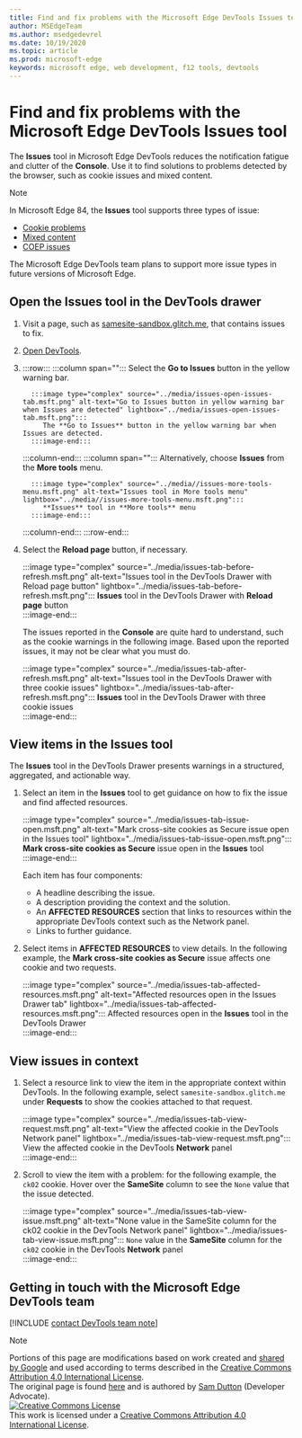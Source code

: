 ```yaml
---
title: Find and fix problems with the Microsoft Edge DevTools Issues tool 
author: MSEdgeTeam
ms.author: msedgedevrel
ms.date: 10/19/2020 
ms.topic: article
ms.prod: microsoft-edge
keywords: microsoft edge, web development, f12 tools, devtools
---
```

<!-- Copyright Sam Dutton 

   Licensed under the Apache License, Version 2.0 (the "License");
   you may not use this file except in compliance with the License.
   You may obtain a copy of the License at

       https://www.apache.org/licenses/LICENSE-2.0

   Unless required by applicable law or agreed to in writing, software
   distributed under the License is distributed on an "AS IS" BASIS,
   WITHOUT WARRANTIES OR CONDITIONS OF ANY KIND, either express or implied.
   See the License for the specific language governing permissions and
   limitations under the License.  -->  

# Find and fix problems with the Microsoft Edge DevTools Issues tool  

The **Issues** tool in Microsoft Edge DevTools reduces the notification fatigue and clutter of the **Console**.  Use it to find solutions to problems detected by the browser, such as cookie issues and mixed content.  

> [!NOTE]
> In Microsoft Edge 84, the **Issues** tool supports three types of issue:  
> *   [Cookie problems][MDNSameSiteCookies]  
> *   [Mixed content][MDNMixedContent]  
> *   [COEP issues][W3CCOEPSpec]
> 
> The Microsoft Edge DevTools team plans to support more issue types in future versions of Microsoft Edge.  

## Open the Issues tool in the DevTools drawer  

1.  Visit a page, such as [samesite-sandbox.glitch.me][GlitchSamesiteSandbox], that contains issues to fix.  
1.  [Open DevTools][DevtoolsOpen].  
1.  :::row:::
       :::column span="":::
          Select the **Go to Issues** button in the yellow warning bar.  
          
          :::image type="complex" source="../media/issues-open-issues-tab.msft.png" alt-text="Go to Issues button in yellow warning bar when Issues are detected" lightbox="../media/issues-open-issues-tab.msft.png":::
             The **Go to Issues** button in the yellow warning bar when Issues are detected.  
          :::image-end:::  
       :::column-end:::
       :::column span="":::
          Alternatively, choose **Issues** from the **More tools** menu.  
          
          :::image type="complex" source="../media//issues-more-tools-menu.msft.png" alt-text="Issues tool in More tools menu" lightbox="../media//issues-more-tools-menu.msft.png":::
             **Issues** tool in **More tools** menu  
          :::image-end:::  
       :::column-end:::
    :::row-end:::
    
1.  Select the **Reload page** button, if necessary.  
    
    :::image type="complex" source="../media/issues-tab-before-refresh.msft.png" alt-text="Issues tool in the DevTools Drawer with Reload page button" lightbox="../media/issues-tab-before-refresh.msft.png":::
       **Issues** tool in the DevTools Drawer with **Reload page** button  
    :::image-end:::  

    The issues reported in the **Console** are quite hard to understand, such as the cookie warnings in the following image.  Based upon the reported issues, it may not be clear what you must do.  
    
    :::image type="complex" source="../media/issues-tab-after-refresh.msft.png" alt-text="Issues tool in the DevTools Drawer with three cookie issues" lightbox="../media/issues-tab-after-refresh.msft.png":::
       **Issues** tool in the DevTools Drawer with three cookie issues  
    :::image-end:::  
    
## View items in the Issues tool  

The **Issues** tool in the DevTools Drawer presents warnings in a structured, aggregated, and actionable way.  

1.  Select an item in the **Issues** tool to get guidance on how to fix the issue and find affected resources.  
    
    :::image type="complex" source="../media/issues-tab-issue-open.msft.png" alt-text="Mark cross-site cookies as Secure issue open in the Issues tool" lightbox="../media/issues-tab-issue-open.msft.png":::
       **Mark cross-site cookies as Secure** issue open in the **Issues** tool  
    :::image-end:::  
    
    Each item has four components:  
    
    *   A headline describing the issue.  
    *   A description providing the context and the solution.  
    *   An **AFFECTED RESOURCES** section that links to resources within the appropriate DevTools context such as the Network panel.  
    *   Links to further guidance.  
    
1.  Select items in **AFFECTED RESOURCES** to view details.  In the following example, the **Mark cross-site cookies as Secure** issue affects one cookie and two requests.  
    
    :::image type="complex" source="../media/issues-tab-affected-resources.msft.png" alt-text="Affected resources open in the Issues Drawer tab" lightbox="../media/issues-tab-affected-resources.msft.png":::
       Affected resources open in the **Issues** tool in the DevTools Drawer  
    :::image-end:::  
    
## View issues in context  

1.  Select a resource link to view the item in the appropriate context within DevTools.  In the following example, select `samesite-sandbox.glitch.me` under **Requests** to show the cookies attached to that request.  
    
    :::image type="complex" source="../media/issues-tab-view-request.msft.png" alt-text="View the affected cookie in the DevTools Network panel" lightbox="../media/issues-tab-view-request.msft.png":::
       View the affected cookie in the DevTools **Network** panel  
    :::image-end:::  

1.  Scroll to view the item with a problem: for the following example, the `ck02` cookie.  Hover over the **SameSite** column to see the `None` value that the issue detected.  
    
    :::image type="complex" source="../media/issues-tab-view-issue.msft.png" alt-text="None value in the SameSite column for the ck02 cookie in the DevTools Network panel" lightbox="../media/issues-tab-view-issue.msft.png":::
       `None` value in the **SameSite** column for the `ck02` cookie in the DevTools **Network** panel  
    :::image-end:::  

## Getting in touch with the Microsoft Edge DevTools team  

[!INCLUDE [contact DevTools team note](../includes/contact-devtools-team-note.md)]  

<!-- links -->  

[DevtoolsOpen]: ../open.md "Open Microsoft Edge DevTools | Microsoft Docs"  

[GlitchSamesiteSandbox]: https://samesite-sandbox.glitch.me "SameSite cookie tests | Glitch"  

[MDNSameSiteCookies]: https://developer.mozilla.org/docs/Web/HTTP/Headers/Set-Cookie/SameSite "SameSite cookies | MDN"  
[MDNMixedContent]: https://developer.mozilla.org/docs/Web/Security/Mixed_content "Mixed content | MDN"  

[W3CCOEPSpec]: https://wicg.github.io/cross-origin-embedder-policy "Cross-Origin Embedder Policy | Web Incubator Community Group"  

> [!NOTE]
> Portions of this page are modifications based on work created and [shared by Google][GoogleSitePolicies] and used according to terms described in the [Creative Commons Attribution 4.0 International License][CCA4IL].  
> The original page is found [here](https://developers.google.com/web/tools/chrome-devtools/issues/index) and is authored by [Sam Dutton][SamDutton] \(Developer Advocate\).  
[![Creative Commons License][CCby4Image]][CCA4IL]  
This work is licensed under a [Creative Commons Attribution 4.0 International License][CCA4IL].  

[CCA4IL]: https://creativecommons.org/licenses/by/4.0  
[CCby4Image]: https://i.creativecommons.org/l/by/4.0/88x31.png  
[GoogleSitePolicies]: https://developers.google.com/terms/site-policies  
[KayceBasques]: https://developers.google.com/web/resources/contributors/kaycebasques  
[SamDutton]: https://developers.google.com/web/resources/contributors/samdutton  
